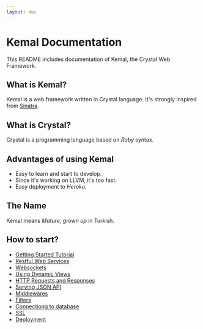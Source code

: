 ```yaml
---
layout: doc
---
```


# Kemal Documentation

This README includes documentation of Kemal, the Crystal Web Framework.

## What is Kemal?

Kemal is a web framework written in Crystal language. It's strongly inspired from [Sinatra](www.sinatrarb.com).

## What is Crystal?

Crystal is a programming language based on *Ruby* syntax.

## Advantages of using Kemal

 - Easy to learn and start to develop.
 - Since it's working on LLVM, it's too fast.
 - Easy deployment to *Heroku*.

## The Name

Kemal means *Mature, grown up* in Turkish.

## How to start?

 - [Getting Started Tutorial](./getting_started.md)
 - [Restful Web Services](./rest.md)
 - [Websockets](./websockets.md)
 - [Using Dynamic Views](./views.md)
 - [HTTP Requests and Responses](./http-requests.md)
 - [Serving JSON API](./json.md)
 - [Middlewares](./middlewares.md)
 - [Filters](./filters.md)
 - [Connectiong to database](./database.md)
 - [SSL](./ssl.md)
 - [Deployment](./deployment.md)
